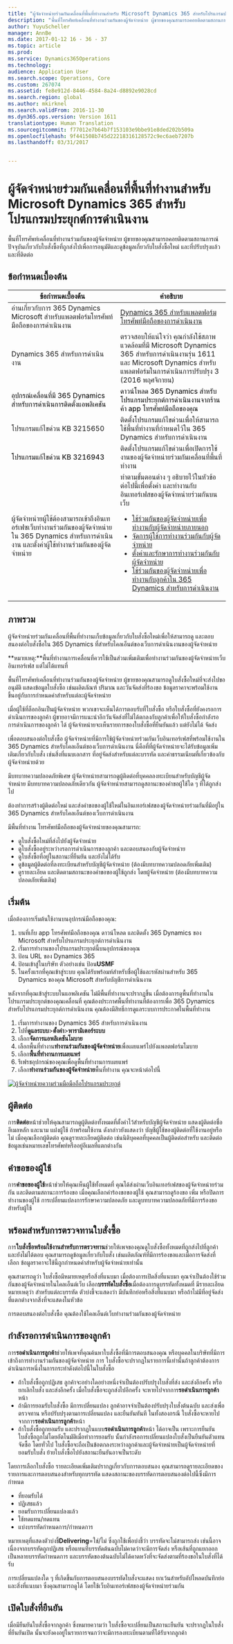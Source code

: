 ```yaml
---
title: "ผู้จัดจำหน่ายร่วมกันเคลื่อนที่พื้นที่ทำงานสำหรับ Microsoft Dynamics 365 สำหรับโปรแกรมประยุกต์การดำเนินงาน"
description: "พื้นที่โทรศัพท์เคลื่อนที่ทำงานร่วมกันของผู้จัดจำหน่าย ผู้ขายของคุณสามารถคอยติดตามสถานการณ์ปัจจุบันเกี่ยวกับใบสั่งซื้อที่ถูกส่งไปเพื่อการอนุมัติและดูข้อมูลเกี่ยวกับใบสั่งซื้อใหม่ และที่ปรับปรุงแล้วและที่ติดต่อ"
author: YuyuScheller
manager: AnnBe
ms.date: 2017-01-12 16 - 36 - 37
ms.topic: article
ms.prod: 
ms.service: Dynamics365Operations
ms.technology: 
audience: Application User
ms.search.scope: Operations, Core
ms.custom: 267074
ms.assetid: fe8e912d-8446-4584-8a24-d8892e9028cd
ms.search.region: global
ms.author: mkirknel
ms.search.validFrom: 2016-11-30
ms.dyn365.ops.version: Version 1611
translationtype: Human Translation
ms.sourcegitcommit: f77012e7b64b7f153103e9bbe91e8ded202b509a
ms.openlocfilehash: 9f441508b745d22218316128572c9ec6aeb7207b
ms.lasthandoff: 03/31/2017


---
```


# <a name="vendor-collaboration-mobile-workspace-for-microsoft-dynamics-365-for-operations-app"></a>ผู้จัดจำหน่ายร่วมกันเคลื่อนที่พื้นที่ทำงานสำหรับ Microsoft Dynamics 365 สำหรับโปรแกรมประยุกต์การดำเนินงาน

พื้นที่โทรศัพท์เคลื่อนที่ทำงานร่วมกันของผู้จัดจำหน่าย ผู้ขายของคุณสามารถคอยติดตามสถานการณ์ปัจจุบันเกี่ยวกับใบสั่งซื้อที่ถูกส่งไปเพื่อการอนุมัติและดูข้อมูลเกี่ยวกับใบสั่งซื้อใหม่ และที่ปรับปรุงแล้วและที่ติดต่อ

<a name="prerequisites"></a>ข้อกำหนดเบื้องต้น
-------------

<table>
<colgroup>
<col width="50%" />
<col width="50%" />
</colgroup>
<thead>
<tr class="header">
<th>ข้อกำหนดเบื้องต้น</th>
<th>คำอธิบาย</th>
</tr>
</thead>
<tbody>
<tr class="odd">
<td>อ่านเกี่ยวกับการ 365 Dynamics Microsoft สำหรับแพลตฟอร์มโทรศัพท์มือถือของการดำเนินงาน</td>
<td><a href="/dynamics365/operations/dev-itpro/mobile-apps/mobile-platform">Dynamics 365 สำหรับแพลตฟอร์มโทรศัพท์มือถือของการดำเนินงาน</a></td>
</tr>
<tr class="even">
<td>Dynamics 365 สำหรับการดำเนินงาน</td>
<td>ตรวจสอบให้แน่ใจว่า คุณกำลังใช้สภาพแวดล้อมที่มี Microsoft Dynamics 365 สำหรับการดำเนินงานรุ่น 1611 และ Microsoft Dynamics สำหรับแพลตฟอร์มในการดำเนินการปรับปรุง 3 (2016 พฤศจิกายน)</td>
</tr>
<tr class="odd">
<td><span style="color: #000000;">อุปกรณ์เคลื่อนที่มี 365 Dynamics สำหรับการดำเนินการติดตั้งแอพลิเคชัน</span></td>
<td><span style="color: #000000;">ดาวน์โหลด 365 Dynamics สำหรับโปรแกรมประยุกต์การดำเนินงานจากร้านค้า app โทรศัพท์มือถือของคุณ</span></td>
</tr>
<tr class="even">
<td>โปรแกรมแก้ไขด่วน KB 3215650</td>
<td>ติดตั้งโปรแกรมแก้ไขด่วนเพื่อให้สามารถใช้พื้นที่ทำงานที่กำหนดไว้ใน 365 Dynamics สำหรับการดำเนินงาน</td>
</tr>
<tr class="odd">
<td><span style="color: #ff0000;"><span style="color: #000000;">โปรแกรมแก้ไขด่วน KB 3216943</span> </span></td>
<td>ติดตั้งโปรแกรมแก้ไขด่วนเพื่อเปิดการใช้งานของผู้จัดจำหน่ายร่วมกันเคลื่อนที่พื้นที่ทำงาน</td>
</tr>
<tr class="even">
<td>ผู้จัดจำหน่ายผู้ใช้ต้องสามารถเข้าถึงอินเทอร์เฟซเว็บทำงานร่วมกันของผู้จัดจำหน่ายใน 365 Dynamics สำหรับการดำเนินงาน และตั้งค่าผู้ใช้ทำงานร่วมกันของผู้จัดจำหน่าย</td>
<td>ทำตามขั้นตอนต่าง ๆ อธิบายไว้ในหัวข้อต่อไปนี้เพื่อตั้งค่า และทำงานกับอินเทอร์เฟสของผู้จัดจำหน่ายร่วมกันบนเว็บ
<ul>
<li><a href="vendor-collaboration-work-external-vendors.md">ใช้ร่วมกันของผู้จัดจำหน่ายเพื่อทำงานกับผู้จัดจำหน่ายภายนอก</a></li>
<li><a href="manage-vendor-collaboration-users.md">จัดการผู้ใช้การทำงานร่วมกันกับผู้จัดจำหน่าย</a></li>
<li><a href="set-up-maintain-vendor-collaboration.md">ตั้งค่าและรักษาการทำงานร่วมกันกับผู้จัดจำหน่าย</a></li>
<li><a href="vendor-collaboration-work-customers-dynamics-365-operations.md">ใช้ร่วมกันของผู้จัดจำหน่ายเพื่อทำงานกับลูกค้าใน 365 Dynamics สำหรับการดำเนินงาน</a></li>
</ul></td>
</tr>
</tbody>
</table>

## <a name="overview"></a>ภาพรวม
ผู้จัดจำหน่ายร่วมกันเคลื่อนที่พื้นที่ทำงานเก็บข้อมูลเกี่ยวกับใบสั่งซื้อใหม่เพื่อให้สามารถดู และตอบสนองต่อใบสั่งซื้อใน 365 Dynamics ที่สำหรับไคลเอ็นต์ของเว็บการดำเนินงานของผู้จัดจำหน่าย  

**หมายเหตุ:**พื้นที่ทำงานการเคลื่อนที่ควรใช้เป็นส่วนเพิ่มเติมเพื่อทำงานร่วมกันของผู้จัดจำหน่ายเว็บอินเทอร์เฟส แต่ไม่ได้แทนที่  

พื้นที่โทรศัพท์เคลื่อนที่ทำงานร่วมกันของผู้จัดจำหน่าย ผู้ขายของคุณสามารถดูใบสั่งซื้อใหม่ที่จะส่งไปขออนุมัติ แสดงข้อมูลใบสั่งซื้อ เช่นผลิตภัณฑ์ ปริมาณ และวันจัดส่งที่ร้องขอ ข้อมูลราคาจะพร้อมใช้งาน ขึ้นอยู่กับการกำหนดค่าสำหรับแต่ละผู้จัดจำหน่าย  

เมื่อผู้ใช้ที่ล็อกอินเป็นผู้จัดจำหน่าย พวกเขาจะเห็นได้การตอบรับที่ใบสั่งซื้อ หรือใบสั่งซื้อที่ยังคงรอการดำเนินการของลูกค้า ผู้ขายอาจมีการแนะนำอีกวันจัดส่งที่ไม่ได้ตกลงกับลูกค้าเพื่อให้ใบสั่งซื้อกำลังรอการดำเนินการของลูกค้า ได้ ผู้จัดจำหน่ายจะเห็นรายการของใบสั่งซื้อที่ยืนยันแล้ว แต่ยังไม่ได้ จัดส่ง  

เพื่อตอบสนองต่อใบสั่งซื้อ ผู้จัดจำหน่ายที่มีการใช้ผู้จัดจำหน่ายร่วมกันเว็บอินเทอร์เฟสที่พร้อมใช้งานใน 365 Dynamics สำหรับไคลเอ็นต์ของเว็บการดำเนินงาน นี่คือที่ที่ผู้จัดจำหน่ายจะได้รับข้อมูลเพิ่มเติมเกี่ยวกับใบสั่ง เช่นสิ่งที่แนบเอกสาร ที่อยู่จัดส่งสำหรับแต่ละบรรทัด และค่าธรรมเนียมที่เกี่ยวข้องกับผู้จัดจำหน่ายด้วย  

มีบทบาทความปลอดภัยพิเศษ ผู้จัดจำหน่ายสามารถดูผู้ติดต่อที่บุคคลลงทะเบียนสำหรับบัญชีผู้จัดจำหน่าย มีบทบาทความปลอดภัยเดียวกัน ผู้จัดจำหน่ายสามารถดูสถานะของคำขอผู้ใช้ใด ๆ ที่ได้ถูกส่งไป  

ต้องทำการสร้างผู้ติดต่อใหม่ และส่งคำขอของผู้ใช้ใหม่ในอินเทอร์เฟสของผู้จัดจำหน่ายร่วมกันที่มีอยู่ใน 365 Dynamics สำหรับไคลเอ็นต์ของเว็บการดำเนินงาน  

มีพื้นที่ทำงาน โทรศัพท์มือถือของผู้จัดจำหน่ายของคุณสามารถ:

-   ดูใบสั่งซื้อใหม่ที่ส่งไปยังผู้จัดจำหน่าย
-   ดูใบสั่งซื้ออยู่ระหว่างรอการดำเนินการของลูกค้า และตอบสนองกับผู้จัดจำหน่าย
-   ดูใบสั่งซื้อที่อยู่ในสถานะที่ยืนยัน และยังไม่ได้รับ
-   ดูข้อมูลผู้ติดต่อที่ลงทะเบียนสำหรับบัญชีผู้จัดจำหน่าย (ต้องมีบทบาทความปลอดภัยเพิ่มเติม)
-   ดูรายละเอียด และติดตามสถานะของคำขอของผู้ใช้ถูกส่ง โดยผู้จัดจำหน่าย (ต้องมีบทบาทความปลอดภัยเพิ่มเติม)

## <a name="get-started"></a>เริ่มต้น
เมื่อต้องการเริ่มต้นใช้งานบนอุปกรณ์มือถือของคุณ:

1.  บนที่เก็บ app โทรศัพท์มือถือของคุณ ดาวน์โหลด และติดตั้ง 365 Dynamics ของ Microsoft สำหรับโปรแกรมประยุกต์การดำเนินงาน
2.  เริ่มการทำงานของโปรแกรมประยุกต์นี้บนอุปกรณ์ของคุณ
3.  ป้อน URL ของ Dynamics 365
4.  ป้อนเข้าสู่ในบริษัท ตัวอย่างเช่น ป้อน**USMF**
5.  ในครั้งแรกที่คุณเข้าสู่ระบบ คุณได้รับพร้อมท์สำหรับชื่อผู้ใช้และรหัสผ่านสำหรับ 365 Dynamics ของคุณ Microsoft สำหรับบัญชีการดำเนินงาน 

หลังจากที่คุณเข้าสู่ระบบในแอพลิเคชัน ไม่มีพื้นที่ทำงานจะปรากฏขึ้น เมื่อต้องการดูพื้นที่ทำงานในโปรแกรมประยุกต์ของคุณเคลื่อนที่ คุณต้องประกาศพื้นที่ทำงานที่ต้องการเพื่อ 365 Dynamics สำหรับโปรแกรมประยุกต์การดำเนินงาน คุณต้องมีสิทธิ์การดูแลระบบการประกาศในพื้นที่ทำงาน

1.  เริ่มการทำงานของ Dynamics 365 สำหรับการดำเนินงาน
2.  ไปที่**ดูแลระบบ**&gt;**ตั้งค่า**&gt;**พารามิเตอร์ระบบ**
3.  เลือก**จัดการแอพลิเคชันโมบาย**
4.  เลือกพื้นที่ทำงาน**ทำงานร่วมกันของผู้จัดจำหน่าย**เพื่อเผยแพร่ไปยังแพลตฟอร์มโมบาย
5.  เลือก**พื้นที่ทำงานการเผยแพร่**
6.  รีเฟรชอุปกรณ์ของคุณเพื่อดูพื้นที่ทำงานการเผยแพร่
7.  เลือก**ทำงานร่วมกันของผู้จัดจำหน่าย**พื้นที่ทำงาน คุณจะหน้าต่อไปนี้

[![ผู้จัดจำหน่ายความร่วมมือมือถือโปรแกรมประยุกต์](./media/vendor-collaboration-mobile-app.png)](./media/vendor-collaboration-mobile-app.png)

## <a name="contacts"></a>ผู้ติดต่อ
การ**ติดต่อ**หน้าช่วยให้คุณสามารถดูผู้ติดต่อทั้งหมดที่ตั้งค่าไว้สำหรับบัญชีผู้จัดจำหน่าย แสดงผู้ติดต่อชื่อ อีเมลหลัก และนาม แฝงผู้ใช้ ถ้าพร้อมใช้งาน ดังกล่าวยังแสดงว่า บัญชีผู้ใช้ของผู้ติดต่อที่ใช้งานอยู่หรือไม่ เมื่อคุณเลือกผู้ติดต่อ คุณดูรายละเอียดผู้ติดต่อ เช่นนิติบุคคลที่บุคคลเป็นผู้ติดต่อสำหรับ และติดต่อข้อมูลเช่นหมายเลขโทรศัพท์หรืออยู่อีเมลที่แตกต่างกัน

## <a name="user-requests"></a>คำขอของผู้ใช้
การ**คำขอของผู้ใช้**หน้าช่วยให้คุณเห็นผู้ใช้ทั้งหมดที่ คุณได้ส่งผ่านเว็บอินเทอร์เฟสของผู้จัดจำหน่ายร่วมกัน และติดตามสถานะการร้องขอ เมื่อคุณเลือกคำร้องขอของผู้ใช้ คุณสามารถดูร้องขอ เพิ่ม หรือปิดการทำงานของผู้ใช้ การเปลี่ยนแปลงการรักษาความปลอดภัย และดูบทบาทความปลอดภัยที่มีการร้องขอสำหรับผู้ใช้

## <a name="purchase-orders-ready-for-review"></a>พร้อมสำหรับการตรวจทานใบสั่งซื้อ
การ**ใบสั่งซื้อพร้อมใช้งานสำหรับการตรวจทาน**ช่วยให้เพจของคุณดูใบสั่งซื้อทั้งหมดที่ถูกส่งไปที่ลูกค้า และยังไม่ได้ตอบ คุณสามารถดูข้อมูลเกี่ยวกับใบสั่ง เช่นผลิตภัณฑ์ที่มีการร้องขอและเมื่อการจัดส่งที่เลือก ข้อมูลราคาจะใช้นี้ถูกกำหนดค่าสำหรับผู้จัดจำหน่ายเท่านั้น  

คุณสามารถดูว่า ใบสั่งซื้อมีหมายเหตุหรือสิ่งที่แนบมา เมื่อต้องการเปิดสิ่งที่แนบมา คุณจำเป็นต้องใช้ร่วมกันของผู้จัดจำหน่ายในไคลเอ็นต์เว็บ เลือก**บรรทัดใบสั่งซื้อ**เมื่อต้องการดูบรรทัดทั้งหมดที่ มีรายละเอียด หมายเหตุว่า สำหรับแต่ละบรรทัด ตัวบ่งชี้จะแสดงว่า มีบันทึกย่อหรือสิ่งที่แนบมา หรือถ้าไม่มีที่อยู่จัดส่งที่แตกต่างจากสิ่งที่จะแสดงในหัวข้อ  

การตอบสนองต่อใบสั่งซื้อ คุณต้องใช้ไคลเอ็นต์เว็บทำงานร่วมกันของผู้จัดจำหน่าย

## <a name="awaiting-customer-action"></a>กำลังรอการดำเนินการของลูกค้า
การ**รอดำเนินการลูกค้า**ช่วยให้เพจที่คุณค้นหาใบสั่งซื้อที่มีการตอบสนองคุณ หรือบุคคลในบริษัทที่มีการเข้าถึงการทำงานร่วมกันของผู้จัดจำหน่าย การ ใบสั่งซื้อจะปรากฏในรายการนี้เท่านั้นถ้าลูกค้าต้องการดำเนินการหนึ่งในการกระทำดังต่อไปนี้ในใบสั่งซื้อ

-   ถ้าใบสั่งซื้อถูกปฏิเสธ ลูกค้าจะอย่างใดอย่างหนึ่งจำเป็นต้องปรับปรุงใบสั่งที่ส่ง และส่งอีกครั้ง หรือยกเลิกใบสั่ง และส่งอีกครั้ง เมื่อใบสั่งซื้อจะถูกส่งไปอีกครั้ง จะหายไปจากการ**รอดำเนินการลูกค้า**หน้า
-   ถ้ามีการยอมรับใบสั่งซื้อ มีการเปลี่ยนแปลง ลูกค้าอาจจำเป็นต้องปรับปรุงใบสั่งต้นฉบับ และส่งเพื่อตรวจทาน หรือปรับปรุงตามการเปลี่ยนแปลง และยืนยันทันที ในทั้งสองกรณี ใบสั่งซื้อจะหายไปจากการ**รอดำเนินการลูกค้า**หน้า
-   ถ้าใบสั่งซื้อถูกยอมรับ และปรากฏในแบบ**รอดำเนินการลูกค้า**หน้า ได้อาจเป็น เพราะการยืนยันใบสั่งซื้อถูกไม่โดยอัตโนมัติเมื่อทำการยอมรับ นั้นกำลังรอการเปลี่ยนแปลงใบสั่งเป็นยืนยันตัวแทนจัดซื้อ โดยทั่วไป ใบสั่งซื้อจะถือเป็นข้อตกลงระหว่างลูกค้าและผู้จัดจำหน่ายเป็นผู้จัดจำหน่ายที่ยอมรับใบสั่ง ย้ายใบสั่งซื้อไปยังสถานะยืนยันอาจเป็นระดับ

โดยการเลือกใบสั่งซื้อ รายละเอียดเพิ่มเติมปรากฏเกี่ยวกับการตอบสนอง คุณสามารถดูรายละเอียดของรายการและการตอบสนองสำหรับทุกบรรทัด แสดงสถานะของบรรทัดการตอบสนองต่อไปนี้ซึ่งมีการกำหนด

-   ที่ยอมรับได้
-   ปฏิเสธแล้ว
-   ยอมรับการเปลี่ยนแปลงแล้ว
-   ใช้ทดแทน/ทดแทน
-   แบ่งบรรทัดกำหนดการ/กำหนดการ

หมายเหตุที่แสดงตัวบ่งชี้**Delivering**=ใช่/ไม่ ซึ่งถูกใช้เพื่อบ่งชี้ว่า บรรทัดจะไม่สามารถส่ง เช่นนี้อาจเนื่องจากบรรทัดถูกปฏิเสธ หรือแทนที่บรรทัดต้นฉบับไม่คาดว่าจะมีการจัดส่ง หรือเส้นที่ถูกแยกออกเป็นหลายบรรทัดกำหนดการ และบรรทัดของต้นฉบับไม่ได้คาดหวังที่จะจัดส่งตามที่ร้องขอในใบสั่งที่ได้รับ  

การเปลี่ยนแปลงใด ๆ ที่เกิดขึ้นกับการตอบสนองบรรทัดใบสั่งจะแสดง ยกเว้นสำหรับอัปโหลดบันทึกย่อและสิ่งที่แนบมา ซึ่งคุณสามารถดูได้ โดยใช้เว็บอินเทอร์เฟสของผู้จัดจำหน่ายร่วมกัน

## <a name="open-confirmed-orders"></a>เปิดใบสั่งที่ยืนยัน
เมื่อมียืนยันใบสั่งซื้อจากลูกค้า ซึ่งหมายความว่า ใบสั่งซื้อจะเปลี่ยนเป็นสถานะยืนยัน จะปรากฏในใบสั่งที่ยืนยันเปิด นั้นจะยังคงอยู่ในรายการจนกว่าจะมีการลงทะเบียนตามที่ได้รับจากลูกค้า


